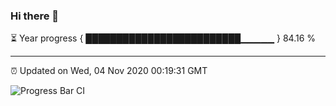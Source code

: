 ### Hi there 👋

⏳ Year progress { █████████████████████████▁▁▁▁▁ } 84.16 %

---

⏰ Updated on Wed, 04 Nov 2020 00:19:31 GMT

![Progress Bar CI](https://github.com/liununu/liununu/workflows/Progress%20Bar%20CI/badge.svg)
